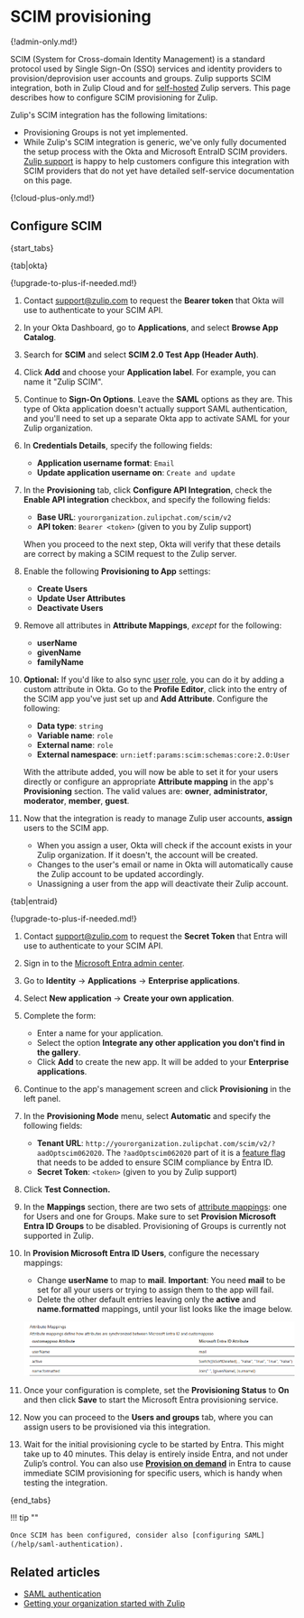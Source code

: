 # SCIM provisioning

{!admin-only.md!}

SCIM (System for Cross-domain Identity Management) is a standard
protocol used by Single Sign-On (SSO) services and identity providers
to provision/deprovision user accounts and groups. Zulip supports SCIM
integration, both in Zulip Cloud and for [self-hosted](/self-hosting/)
Zulip servers.  This page describes how to configure SCIM provisioning
for Zulip.

Zulip's SCIM integration has the following limitations:

* Provisioning Groups is not yet implemented.
* While Zulip's SCIM integration is generic, we've only fully
  documented the setup process with the Okta and Microsoft EntraID
  SCIM providers. [Zulip support](/help/contact-support) is happy to
  help customers configure this integration with SCIM providers that
  do not yet have detailed self-service documentation on this page.

{!cloud-plus-only.md!}

## Configure SCIM

{start_tabs}

{tab|okta}

{!upgrade-to-plus-if-needed.md!}

1.  Contact [support@zulip.com](mailto:support@zulip.com) to request the
    **Bearer token** that Okta will use to authenticate to your SCIM API.

1. In your Okta Dashboard, go to **Applications**, and select
   **Browse App Catalog**.

1. Search for **SCIM** and select **SCIM 2.0 Test App (Header Auth)**.

1. Click **Add** and choose your **Application label**. For example, you can
   name it "Zulip SCIM".

1. Continue to **Sign-On Options**. Leave the **SAML** options as they are.
   This type of Okta application doesn't actually support SAML authentication,
   and you'll need to set up a separate Okta app to activate SAML for your Zulip
   organization.

1. In **Credentials Details**, specify the following fields:
     * **Application username format**: `Email`
     * **Update application username on**: `Create and update`

1. In the **Provisioning** tab, click **Configure API Integration**, check the
   **Enable API integration** checkbox, and specify the following fields:
     * **Base URL**: `yourorganization.zulipchat.com/scim/v2`
     * **API token**: `Bearer <token>` (given to you by Zulip support)

    When you proceed to the next step, Okta will verify that these details are
    correct by making a SCIM request to the Zulip server.

1. Enable the following **Provisioning to App** settings:
     * **Create Users**
     * **Update User Attributes**
     * **Deactivate Users**

1. Remove all attributes in **Attribute Mappings**, _except_ for the following:
     * **userName**
     * **givenName**
     * **familyName**

1. **Optional:** If you'd like to also sync [user role](/help/roles-and-permissions),
   you can do it by adding a custom attribute in Okta. Go to the **Profile Editor**,
   click into the entry of the SCIM app you've just set up and **Add Attribute**.
   Configure the following:
    * **Data type**: `string`
    * **Variable name**: `role`
    * **External name**: `role`
    * **External namespace**: `urn:ietf:params:scim:schemas:core:2.0:User`

    With the attribute added, you will now be able to set it for your users directly
    or configure an appropriate **Attribute mapping** in the app's **Provisioning**
    section.
    The valid values are: **owner**, **administrator**, **moderator**, **member**, **guest**.

1. Now that the integration is ready to manage Zulip user accounts, **assign**
   users to the SCIM app.
     * When you assign a user, Okta will check if the account exists in your
       Zulip organization. If it doesn't, the account will be created.
     * Changes to the user's email or name in Okta will automatically cause the
       Zulip account to be updated accordingly.
     * Unassigning a user from the app will deactivate their Zulip account.

{tab|entraid}

{!upgrade-to-plus-if-needed.md!}

1. Contact [support@zulip.com](mailto:support@zulip.com) to request the
   **Secret Token** that Entra will use to authenticate to your SCIM API.

1. Sign in to the [Microsoft Entra admin center](https://entra.microsoft.com/).

1. Go to **Identity** -> **Applications** -> **Enterprise applications**.

1. Select **New application** -> **Create your own application**.

1. Complete the form:
    * Enter a name for your application.
    * Select the option **Integrate any other application you don't find in the gallery**.
    * Click **Add** to create the new app. It will be added to your **Enterprise applications**.

1. Continue to the app's management screen and click **Provisioning** in the left panel.

1. In the **Provisioning Mode** menu, select **Automatic**  and specify the following fields:
    * **Tenant URL**: `http://yourorganization.zulipchat.com/scim/v2/?aadOptscim062020`.
      The `?aadOptscim062020` part of it is a [feature flag][feature-flag]
      that needs to be added to ensure SCIM compliance by Entra ID.
    * **Secret Token**: `<token>` (given to you by Zulip support)

1. Click **Test Connection.**

1. In the **Mappings** section, there are two sets of [attribute
   mappings][attribute-mappings]: one for Users and one for
   Groups. Make sure to set **Provision Microsoft Entra ID Groups** to
   be disabled. Provisioning of Groups is currently not supported in
   Zulip.

1. In **Provision Microsoft Entra ID Users**, configure the necessary mappings:

    * Change **userName** to map to **mail**. **Important**: You need
      **mail** to be set for all your users or trying to assign them
      to the app will fail.
    * Delete the other default entries leaving only the **active** and
      **name.formatted** mappings, until your list looks like the
      image below.

    ![Attribute Mappings](/static/images/help/entraid-scim-mappings.png)


1. Once your configuration is complete, set the **Provisioning
   Status** to **On** and then click **Save** to start the Microsoft
   Entra provisioning service.

1. Now you can proceed to the **Users and groups** tab, where you can
   assign users to be provisioned via this integration.

1. Wait for the initial provisioning cycle to be started by
   Entra. This might take up to 40 minutes. This delay is entirely
   inside Entra, and not under Zulip’s control. You can also use
   [**Provision on demand**][provision-on-demand] in Entra to cause
   immediate SCIM provisioning for specific users, which is handy when
   testing the integration.

{end_tabs}

[attribute-mappings]: https://learn.microsoft.com/en-us/entra/identity/app-provisioning/customize-application-attributes
[feature-flag]: https://learn.microsoft.com/en-us/entra/identity/app-provisioning/application-provisioning-config-problem-scim-compatibility#flags-to-alter-the-scim-behavior
[provision-on-demand]: https://learn.microsoft.com/en-us/entra/identity/app-provisioning/provision-on-demand

!!! tip ""

    Once SCIM has been configured, consider also [configuring SAML](/help/saml-authentication).

## Related articles

* [SAML authentication](/help/saml-authentication)
* [Getting your organization started with Zulip](/help/getting-your-organization-started-with-zulip)
